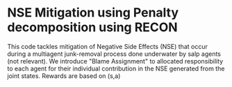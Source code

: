# NSE Mitigation using Penalty decomposition using RECON
This code tackles mitigation of Negative Side Effects (NSE) that occur during a multiagent junk-removal process done underwater by salp agents (not relevant). We introduce "Blame Assignment" to allocated responsibility to each agent for their individual contribution in the NSE generated from the joint states. Rewards are based on (s,a)
